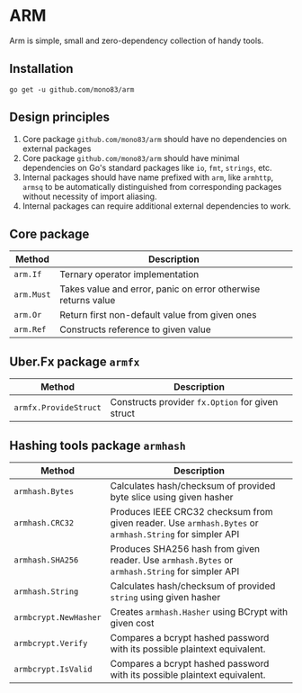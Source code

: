ARM
===

Arm is simple, small and zero-dependency collection of handy tools.


Installation
------------

```shell
go get -u github.com/mono83/arm
```


Design principles
-----------------

1. Core package `github.com/mono83/arm` should have no dependencies on external packages
2. Core package `github.com/mono83/arm` should have minimal dependencies on Go's
   standard packages like `io`, `fmt`, `strings`, etc.
3. Internal packages should have name prefixed with `arm`, like `armhttp`, `armsq` to 
   be automatically distinguished from corresponding packages without necessity of
   import aliasing.
4. Internal packages can require additional external dependencies to work.


Core package
------------

| Method     | Description                                                   |
|------------|---------------------------------------------------------------|
| `arm.If`   | Ternary operator implementation                               |
| `arm.Must` | Takes value and error, panic on error otherwise returns value |
| `arm.Or`   | Return first non-default value from given ones                |
| `arm.Ref`  | Constructs reference to given value                           |


Uber.Fx package `armfx`
-----------------------

| Method                | Description                                      |
|-----------------------|--------------------------------------------------|
| `armfx.ProvideStruct` | Constructs provider `fx.Option` for given struct |


Hashing tools package `armhash`
-------------------------------

| Method                | Description                                                                                             |
|-----------------------|---------------------------------------------------------------------------------------------------------|
| `armhash.Bytes`       | Calculates hash/checksum of provided byte slice using given hasher                                      |
| `armhash.CRC32`       | Produces IEEE CRC32 checksum from given reader. Use `armhash.Bytes` or `armhash.String` for simpler API | 
| `armhash.SHA256`      | Produces SHA256 hash from given reader. Use `armhash.Bytes` or `armhash.String` for simpler API         |
| `armhash.String`      | Calculates hash/checksum of provided `string` using given hasher                                        |
| `armbcrypt.NewHasher` | Creates `armhash.Hasher` using BCrypt with given cost                                                   |
| `armbcrypt.Verify`    | Compares a bcrypt hashed password with its possible plaintext equivalent.                               |
| `armbcrypt.IsValid`   | Compares a bcrypt hashed password with its possible plaintext equivalent.                               |